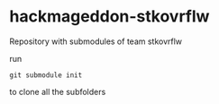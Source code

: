 # hackmageddon-stkovrflw
Repository with submodules of team stkovrflw

run 
```
git submodule init
```

to clone all the subfolders
